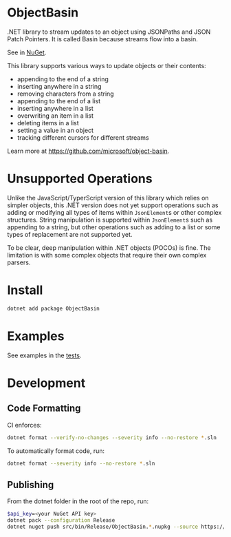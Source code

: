 # ObjectBasin
.NET library to stream updates to an object using JSONPaths and JSON Patch Pointers.
It is called Basin because streams flow into a basin.

See in [NuGet](https://www.nuget.org/packages/ObjectBasin).

This library supports various ways to update objects or their contents:
* appending to the end of a string
* inserting anywhere in a string
* removing characters from a string
* appending to the end of a list
* inserting anywhere in a list
* overwriting an item in a list
* deleting items in a list
* setting a value in an object
* tracking different cursors for different streams

Learn more at https://github.com/microsoft/object-basin.

# Unsupported Operations
Unlike the JavaScript/TyperScript version of this library which relies on simpler objects, this .NET version does not yet support operations such as adding or modifying all types of items within `JsonElement`s or other complex structures.
String manipulation is supported within `JsonElement`s such as appending to a string,
but other operations such as adding to a list or some types of replacement are not supported yet.

To be clear, deep manipulation within .NET objects (POCOs) is fine.
The limitation is with some complex objects that require their own complex parsers.

# Install
```bash
dotnet add package ObjectBasin
```

# Examples
See examples in the [tests](tests/Tests/BasinTests.cs).

# Development
## Code Formatting
CI enforces:
```bash
dotnet format --verify-no-changes --severity info --no-restore *.sln
```

To automatically format code, run:
```bash
dotnet format --severity info --no-restore *.sln
```

## Publishing
From the dotnet folder in the root of the repo, run:
```bash
$api_key=<your NuGet API key>
dotnet pack --configuration Release
dotnet nuget push src/bin/Release/ObjectBasin.*.nupkg --source https://api.nuget.org/v3/index.json -k $api_key --skip-duplicate
```
